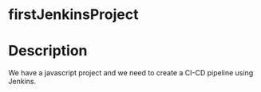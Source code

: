# firstJenkinsProject

Description
===
We have a javascript project and we need to create a CI-CD pipeline using Jenkins.
